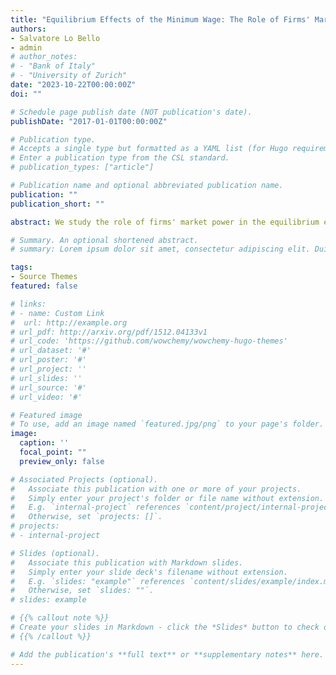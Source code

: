 ```yaml
---
title: "Equilibrium Effects of the Minimum Wage: The Role of Firms' Market Power"
authors:
- Salvatore Lo Bello
- admin
# author_notes:
# - "Bank of Italy"
# - "University of Zurich"
date: "2023-10-22T00:00:00Z"
doi: ""

# Schedule page publish date (NOT publication's date).
publishDate: "2017-01-01T00:00:00Z"

# Publication type.
# Accepts a single type but formatted as a YAML list (for Hugo requirements).
# Enter a publication type from the CSL standard.
# publication_types: ["article"]

# Publication name and optional abbreviated publication name.
publication: ""
publication_short: ""

abstract: We study the role of firms' market power in the equilibrium effects of the minimum wage. On the one hand, higher minimum wages compress firms' labor market power by increasing workers' reservation wage. On the other hand, they boosts firms' product market power by inducing workers' reallocation away from small to larger firms, which increase their market shares and raise their price markups as a result. We call this novel mechanism "concentration channel" of the minimum wage. We show that both the labor share and the GDP response to the minimum wage depend on which effect dominates. To quantify the net market power response, we construct a novel structural model with frictional labor markets and oligopolistically-competitive product markets, generating endogenous markdowns and markups. We estimate the model on Italian social security data replicating key labor market statistics for different worker types and the detailed structure of sectoral product markets. We find that the both the labor share and GDP are hump-shaped in the level of minimum wage. We compute the optimal minimum wage that trades off productivity gains from workers' reallocation against employment losses from firms' exit. Our results stress the importance of factoring in firms' market power for a correct evaluation of minimum wage reforms.

# Summary. An optional shortened abstract.
# summary: Lorem ipsum dolor sit amet, consectetur adipiscing elit. Duis posuere tellus ac convallis placerat. Proin tincidunt magna sed ex sollicitudin condimentum.

tags:
- Source Themes
featured: false

# links:
# - name: Custom Link
#  url: http://example.org
# url_pdf: http://arxiv.org/pdf/1512.04133v1
# url_code: 'https://github.com/wowchemy/wowchemy-hugo-themes'
# url_dataset: '#'
# url_poster: '#'
# url_project: ''
# url_slides: ''
# url_source: '#'
# url_video: '#'

# Featured image
# To use, add an image named `featured.jpg/png` to your page's folder. 
image:
  caption: ''
  focal_point: ""
  preview_only: false

# Associated Projects (optional).
#   Associate this publication with one or more of your projects.
#   Simply enter your project's folder or file name without extension.
#   E.g. `internal-project` references `content/project/internal-project/index.md`.
#   Otherwise, set `projects: []`.
# projects:
# - internal-project

# Slides (optional).
#   Associate this publication with Markdown slides.
#   Simply enter your slide deck's filename without extension.
#   E.g. `slides: "example"` references `content/slides/example/index.md`.
#   Otherwise, set `slides: ""`.
# slides: example

# {{% callout note %}}
# Create your slides in Markdown - click the *Slides* button to check out the example.
# {{% /callout %}}

# Add the publication's **full text** or **supplementary notes** here. You can use rich formatting such as including [code, math, and images]# (https://wowchemy.com/docs/content/writing-markdown-latex/).
---
```


